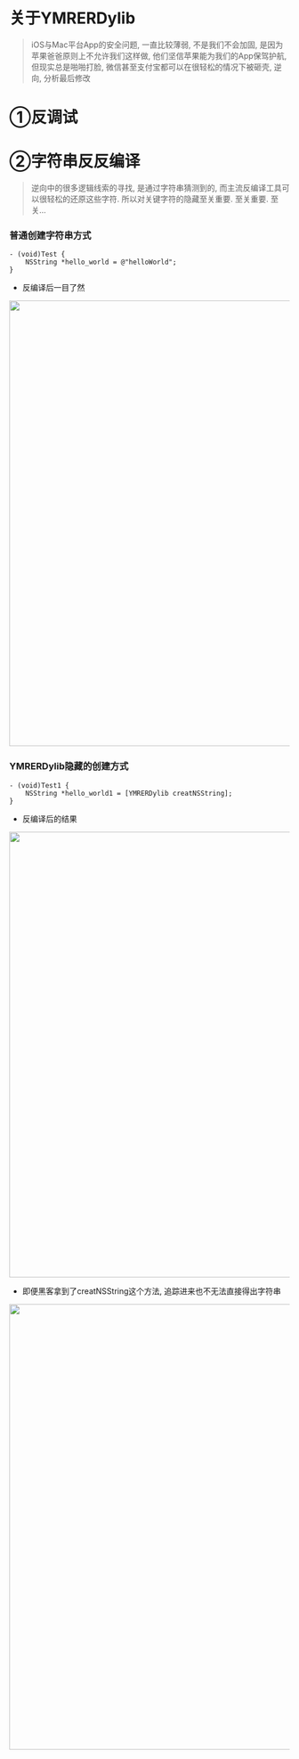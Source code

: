 
# 关于YMRERDylib
> iOS与Mac平台App的安全问题, 一直比较薄弱, 不是我们不会加固, 是因为苹果爸爸原则上不允许我们这样做, 他们坚信苹果能为我们的App保驾护航, 但现实总是啪啪打脸, 微信甚至支付宝都可以在很轻松的情况下被砸壳, 逆向, 分析最后修改
     
# ①反调试 

# ②字符串反反编译 
> 逆向中的很多逻辑线索的寻找, 是通过字符串猜测到的, 而主流反编译工具可以很轻松的还原这些字符. 所以对关键字符的隐藏至关重要. 至关重要. 至关...
### 普通创建字符串方式
```
- (void)Test {
    NSString *hello_world = @"helloWorld";
}

```
- 反编译后一目了然
<p align="center">
<img src="https://github.com/MustangYM/YMRERDylib/blob/master/YMRERDylib/YMRERDylib/pics/WX20190703-180315.png" width="800px"/>
</p>

### YMRERDylib隐藏的创建方式
```
- (void)Test1 {
    NSString *hello_world1 = [YMRERDylib creatNSString];
}

```
- 反编译后的结果
<p align="center">
<img src="https://github.com/MustangYM/YMRERDylib/blob/master/YMRERDylib/YMRERDylib/pics/WX20190703-180558.png" width="800px"/>
</p>

- 即便黑客拿到了creatNSString这个方法, 追踪进来也不无法直接得出字符串
<p align="center">
<img src="https://github.com/MustangYM/YMRERDylib/blob/master/YMRERDylib/YMRERDylib/pics/WX20190703-180646.png" width="800px"/>
</p>
